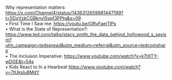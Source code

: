 Why representation matters:  
https://x.com/Channel4/status/1436312659981447199?t=5DxVzkCGBknyl5vpf3PPtg&s=09  
• First Time I Saw me: https://youtu.be/ORvFaejTlPs  
• What is the State of Representation?:  
https://www.ted.com/talks/stacy_smith_the_data_behind_hollywood_s_sexism?utm_campaign=tedspread&utm_medium=referral&utm_source=tedcomshare  
• The Inclusion Imperative: https://www.youtube.com/watch?v=k7tXTY-wDGE&t=54s  
• Kids React to In a Hearbeat https://www.youtube.com/watch?v=7tUkslu8MdY

